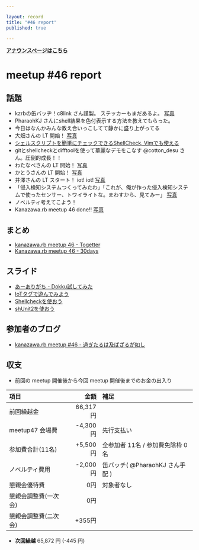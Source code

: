 ```yaml
---

layout: record
title: "#46 report"
published: true

---
```

<!-- 公開時は上記 published: false を true に変更する -->

<div style="text-align: left;"><a href="./"><strong>アナウンスページはこちら</strong></a></div>

# meetup #46 report

## 話題

<!-- 適宜サマライズを記入するか、twitter の #kzrb あたりからピックアップする -->

* kzrbの缶バッヂ！c8link さん謹製。 ステッカーもまだあるよ。 [写真](https://twitter.com/Yukimitsu_Izawa/status/744026676854677505/photo/1)
* PharaohKJ さんにshell結果を色付表示する方法を教えてもらった。
* 今日はなんかみんな教え合いっこしてて静かに盛り上がってる
* 大畑さんの LT 開始！ [写真](https://www.instagram.com/p/BGyP1-YQeqL/)
* [シェルスクリプトを簡単にチェックできるShellCheck, Vimでも使える](http://rcmdnk.github.io/blog/2014/11/26/computer-bash-zsh/)
* gitとshellcheckとdifftoolを使って華麗なデモをこなす @cotton_desu さん。圧倒的成長！！
* わたなべさんの LT 開始！ [写真](https://www.instagram.com/p/BGySE63Qetj/)
* かとうさんの LT 開始！ [写真](https://www.instagram.com/p/BGyUXywwehK/)
* 井澤さんの LT スタート！ iot! iot! [写真](https://www.instagram.com/p/BGyVYqPweiZ/)
* 「侵入検知システムつくってみたわ」「これが、俺が作った侵入検知システムで使ったセンサー、トワイライトな。まわすから、見てみー」 [写真](https://www.instagram.com/p/BGyWc3QwekA/)
* ノベルティ考えてこよう！
* Kanazawa.rb meetup 46 done!! [写真](https://www.instagram.com/p/BGydf0CQev8/)

## まとめ

<!-- Togetter, 30days のリンクをいれる -->

* [kanazawa.rb meetup 46 - Togetter](http://togetter.com/li/989194)
* [Kanazawa.rb meetup 46 - 30days](http://30d.jp/kzrb/36)


## スライド

* [あーありがち - Dokku試してみた](http://aligach.net/diary/20160515.html)
* [IoTタグで遊んでみよう](https://speakerdeck.com/yizawa/iottagudeyou-ndemiyou)
* [Shellcheckを使おう](http://www.slideshare.net/cottondesu/shell-01-shellcheck)
* [shUnit2を使おう](http://www.slideshare.net/cottondesu/shell-02-shunit2)

## 参加者のブログ

* [kanazawa.rb meetup #46 - 過ぎたるは及ばざるが如し](http://cotton-desu.hatenablog.com/entry/2016/06/20/225121)


## 収支

<!-- 適宜更新する(以下は前回のもの) -->

* 前回の meetup 開催後から今回 meetup 開催後までのお金の出入り

|項目                 |金額         |補足                                               |
|:--------------------|------------:|:--------------------------------------------------|
| 前回繰越金          |    66,317円 |                                                   |
| meetup47 会場費     |    -4,300円 | 先行支払い                                        |
| 参加費合計(11名)    |    +5,500円 | 全参加者 11名 / 参加費免除枠 0名                  |
| ノベルティ費用      |    -2,000円 | 缶バッチ( @PharaohKJ さん手配 )                   |
| 懇親会優待費        |         0円 | 対象者なし                                        |
| 懇親会調整費(一次会)|         0円 |                                                   |
| 懇親会調整費(二次会)|      +355円 |                                                   |

* **次回繰越**  65,872 円 (-445 円)
